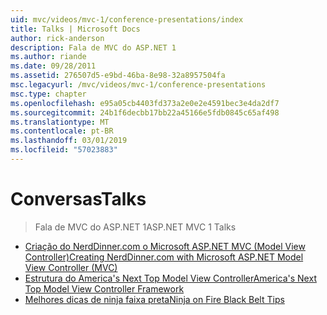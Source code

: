 ```yaml
---
uid: mvc/videos/mvc-1/conference-presentations/index
title: Talks | Microsoft Docs
author: rick-anderson
description: Fala de MVC do ASP.NET 1
ms.author: riande
ms.date: 09/28/2011
ms.assetid: 276507d5-e9bd-46ba-8e98-32a8957504fa
msc.legacyurl: /mvc/videos/mvc-1/conference-presentations
msc.type: chapter
ms.openlocfilehash: e95a05cb4403fd373a2e0e2e4591bec3e4da2df7
ms.sourcegitcommit: 24b1f6decbb17bb22a45166e5fdb0845c65af498
ms.translationtype: MT
ms.contentlocale: pt-BR
ms.lasthandoff: 03/01/2019
ms.locfileid: "57023883"
---
```

<a name="talks"></a><span data-ttu-id="30fb8-103">Conversas</span><span class="sxs-lookup"><span data-stu-id="30fb8-103">Talks</span></span>
====================
> <span data-ttu-id="30fb8-104">Fala de MVC do ASP.NET 1</span><span class="sxs-lookup"><span data-stu-id="30fb8-104">ASP.NET MVC 1 Talks</span></span>


- [<span data-ttu-id="30fb8-105">Criação do NerdDinner.com o Microsoft ASP.NET MVC (Model View Controller)</span><span class="sxs-lookup"><span data-stu-id="30fb8-105">Creating NerdDinner.com with Microsoft ASP.NET Model View Controller (MVC)</span></span>](creating-nerddinnercom-with-microsoft-aspnet-model-view-controller-mvc.md)
- [<span data-ttu-id="30fb8-106">Estrutura do America's Next Top Model View Controller</span><span class="sxs-lookup"><span data-stu-id="30fb8-106">America's Next Top Model View Controller Framework</span></span>](americas-next-top-model-view-controller-framework.md)
- [<span data-ttu-id="30fb8-107">Melhores dicas de ninja faixa preta</span><span class="sxs-lookup"><span data-stu-id="30fb8-107">Ninja on Fire Black Belt Tips</span></span>](ninja-on-fire-black-belt-tips.md)
